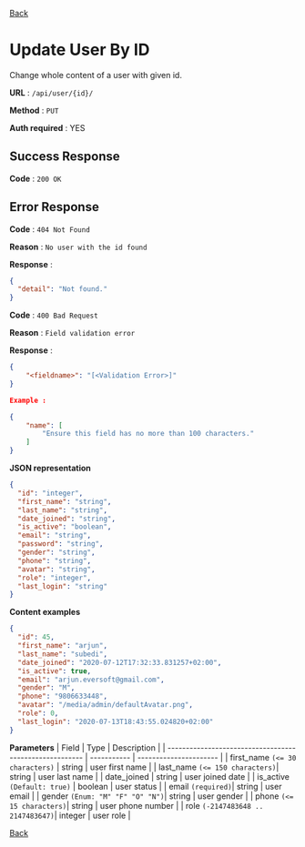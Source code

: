 [Back](../README.md)

# Update User By ID

Change whole content of a user with given id.

**URL** : `/api/user/{id}/`

**Method** : `PUT`

**Auth required** : YES

## Success Response

**Code** : `200 OK`

## Error Response

**Code** : `404 Not Found`

**Reason** : `No user with the id found`

**Response** :

```json
{
  "detail": "Not found."
}
```

**Code** : `400 Bad Request`

**Reason** : `Field validation error`

**Response** :

```json
{
    "<fieldname>": "[<Validation Error>]"
}

Example :

{
    "name": [
        "Ensure this field has no more than 100 characters."
    ]
}
```

**JSON representation**

```json
{
  "id": "integer",
  "first_name": "string",
  "last_name": "string",
  "date_joined": "string",
  "is_active": "boolean",
  "email": "string",
  "password": "string",
  "gender": "string",
  "phone": "string",
  "avatar": "string",
  "role": "integer",
  "last_login": "string"
}
```

**Content examples**

```json
{
  "id": 45,
  "first_name": "arjun",
  "last_name": "subedi",
  "date_joined": "2020-07-12T17:32:33.831257+02:00",
  "is_active": true,
  "email": "arjun.eversoft@gmail.com",
  "gender": "M",
  "phone": "9806633448",
  "avatar": "/media/admin/defaultAvatar.png",
  "role": 0,
  "last_login": "2020-07-13T18:43:55.024820+02:00"
}
```

**Parameters**
| Field | Type | Description |
| ------------------------------------------------------- | ----------- | ---------------------- |
| first_name `(<= 30 characters)` | string | user first name |
| last_name `(<= 150 characters)`| string | user last name |
| date_joined | string | user joined date |
| is_active `(Default: true)` | boolean | user status |
| email `(required)`| string | user email |
| gender `(Enum: "M" "F" "O" "N")`| string | user gender |
| phone `(<= 15 characters)`| string | user phone number |
| role `(-2147483648 .. 2147483647)`| integer | user role |

[Back](../README.md)
